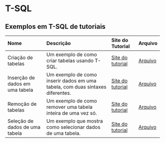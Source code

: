 # T-SQL

## Exemplos em T-SQL de tutoriais

| Nome                            | Descrição                                                                     | Site do Tutorial                                                                    | Arquivo                                                        |
|:--------------------------------|:------------------------------------------------------------------------------|:------------------------------------------------------------------------------------|:---------------------------------------------------------------|
| Criação de tabelas              | Um exemplo de como criar tabelas usando T-SQL.                                | [Site do tutorial](https://www.tutorialspoint.com/t_sql/t_sql_create_tables.htm)    | [Arquivo](T-SQL/Criação%20de%20tabelas.sql)                    |
| Inserção de dados em uma tabela | Um exemplo de como inserir dados em uma tabela, com duas sintaxes diferentes. | [Site do tutorial](https://www.tutorialspoint.com/t_sql/t_sql_insert_statement.htm) | [Arquivo](T-SQL/Inserção%20de%20dados%20em%20uma%20tabela.sql) |
| Remoção de tabelas              | Um exemplo de como remover uma tabela inteira de uma vez só.                  | [Site do tutorial](https://www.tutorialspoint.com/t_sql/t_sql_drop_tables.htm)      | [Arquivo](T-SQL/Remoção%20de%20tabelas.sql)                    |
| Seleção de dados de uma tabela  | Um exemplo que mostra como selecionar dados de uma tabela.                    | [Site do tutorial](https://www.tutorialspoint.com/t_sql/t_sql_select_statement.htm) | [Arquivo](T-SQL/Seleção%20de%20dados%20de%20uma%20tabela.sql)  |